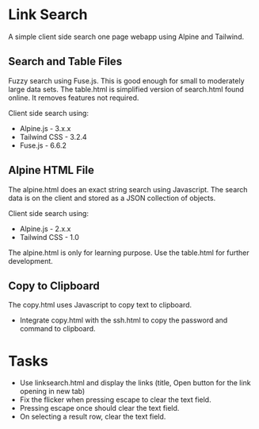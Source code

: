 # Link Search

A simple client side search one page webapp using Alpine and Tailwind.

## Search and Table Files

Fuzzy search using Fuse.js. This is good enough for small to moderately large data sets. The table.html is simplified version of search.html found online. It removes features not required. 

Client side search using:

- Alpine.js			- 3.x.x
- Tailwind CSS  - 3.2.4
- Fuse.js       - 6.6.2

## Alpine HTML File

The alpine.html does an exact string search using Javascript. The search data is on the client and stored as a JSON collection of objects.

Client side search using:

- Alpine.js			- 2.x.x
- Tailwind CSS  - 1.0

The alpine.html is only for learning purpose. Use the table.html for further development.

## Copy to Clipboard

The copy.html uses Javascript to copy text to clipboard.

- Integrate copy.html with the ssh.html to copy the password and command to clipboard.

# Tasks

- Use linksearch.html and display the links (title, Open button for the link opening in new tab)
- Fix the flicker when pressing escape to clear the text field. 
- Pressing escape once should clear the text field.
- On selecting a result row, clear the text field.